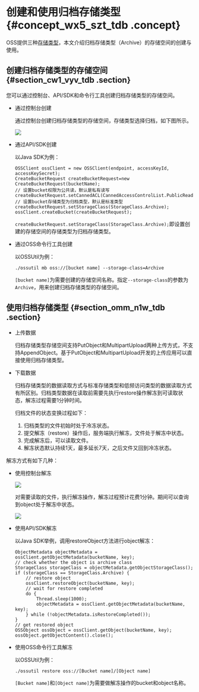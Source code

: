 # 创建和使用归档存储类型 {#concept_wx5_szt_tdb .concept}

OSS提供三种[存储类型](intl.zh-CN/开发指南/存储类型/存储类型介绍.md#)，本文介绍归档存储类型（Archive）的存储空间的创建与使用。

## 创建归档存储类型的存储空间 {#section_cw1_vyv_tdb .section}

您可以通过控制台、API/SDK和命令行工具创建归档存储类型的存储空间。

-   通过控制台创建

    通过控制台创建归档存储类型的存储空间，存储类型选择归档，如下图所示。

    ![](http://static-aliyun-doc.oss-cn-hangzhou.aliyuncs.com/assets/img/4342/1015_zh-CN.png)

-   通过API/SDK创建

    以Java SDK为例：

    ```
    OSSClient ossClient = new OSSClient(endpoint, accessKeyId, accessKeySecret);
    CreateBucketRequest createBucketRequest=new CreateBucketRequest(bucketName);
    // 设置bucket权限为公共读，默认是私有读写 createBucketRequest.setCannedACL(CannedAccessControlList.PublicRead);
    // 设置bucket存储类型为归档类型，默认是标准类型
    createBucketRequest.setStorageClass(StorageClass.Archive);
    ossClient.createBucket(createBucketRequest);
    ```

    `createBucketRequest.setStorageClass(StorageClass.Archive);`即设置创建的存储空间的存储类型为归档存储类型。

-   通过OSS命令行工具创建

    以OSSUtil为例：

    ```
    ./ossutil mb oss://[bucket name] --storage-class=Archive
    ```

    `[bucket name]`为需要创建的存储空间名称。指定`--storage-class`的参数为`Archive`，用来创建归档存储类型的存储空间。


## 使用归档存储类型 {#section_omm_n1w_tdb .section}

-   上传数据

    归档存储类型存储空间支持PutObject和MultipartUpload两种上传方式，不支持AppendObject。基于PutObject和MultipartUpload开发的上传应用可以直接使用归档存储类型。

-   下载数据

    归档存储类型的数据读取方式与标准存储类型和低频访问类型的数据读取方式有所区别。归档类型数据在读取前需要先执行restore操作解冻到可读取状态，解冻过程需要1分钟时间。

    归档文件的状态变换过程如下：

    1.  归档类型的文件初始时处于冷冻状态。
    2.  提交解冻（restore）操作后，服务端执行解冻，文件处于解冻中状态。
    3.  完成解冻后，可以读取文件。
    4.  解冻状态默认持续1天，最多延长7天，之后文件又回到冷冻状态。

解冻方式有如下几种：

-   使用控制台解冻

    ![](http://static-aliyun-doc.oss-cn-hangzhou.aliyuncs.com/assets/img/4342/1024_zh-CN.png)

    对需要读取的文件，执行解冻操作，解冻过程预计花费1分钟。期间可以查询到object处于解冻中状态。

    ![](http://static-aliyun-doc.oss-cn-hangzhou.aliyuncs.com/assets/img/4342/1025_zh-CN.png)

-   使用API/SDK解冻

    以Java SDK举例，调用restoreObject方法进行object解冻：

    ```
    ObjectMetadata objectMetadata = ossClient.getObjectMetadata(bucketName, key);
    // check whether the object is archive class
    StorageClass storageClass = objectMetadata.getObjectStorageClass();
    if (storageClass == StorageClass.Archive) {
        // restore object
        ossClient.restoreObject(bucketName, key);
        // wait for restore completed
        do {
            Thread.sleep(1000);
            objectMetadata = ossClient.getObjectMetadata(bucketName, key);
        } while (!objectMetadata.isRestoreCompleted());
    }
    // get restored object
    OSSObject ossObject = ossClient.getObject(bucketName, key);
    ossObject.getObjectContent().close();
    ```

-   使用OSS命令行工具解冻

    以OSSUtil为例：

    ```
    ./ossutil restore oss://[Bucket name]/[Object name]
    ```

    `[Bucket name]`和`[Object name]`为需要做解冻操作的bucket和object名称。


